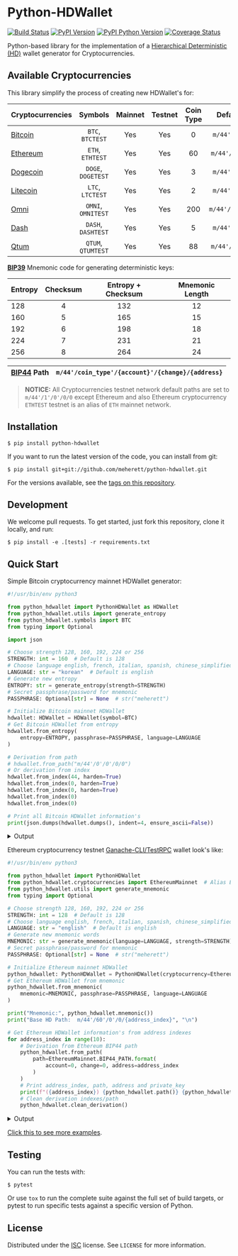 # Python-HDWallet

[![Build Status](https://travis-ci.org/meherett/python-hdwallet.svg?branch=master)](https://travis-ci.org/meherett/python-hdwallet?branch=master)
[![PyPI Version](https://img.shields.io/pypi/v/python-hdwallet.svg?color=blue)](https://pypi.org/project/python-hdwallet)
[![PyPI Python Version](https://img.shields.io/pypi/pyversions/python-hdwallet.svg)](https://pypi.org/project/python-hdwallet)
[![Coverage Status](https://coveralls.io/repos/github/meherett/python-hdwallet/badge.svg?branch=master)](https://coveralls.io/github/meherett/python-hdwallet?branch=master)

Python-based library for the implementation of a [Hierarchical Deterministic (HD)](https://github.com/bitcoin/bips/blob/master/bip-0032.mediawiki) wallet generator for Cryptocurrencies.

## Available Cryptocurrencies

This library simplify the process of creating new HDWallet's for:

| Cryptocurrencies                                         | Symbols             | Mainnet | Testnet | Coin Type | Default Paths       |
| :------------------------------------------------------- | :-----------------: | :-----: | :-----: | :-------: | :-----------------: |
| [Bitcoin](https://github.com/bitcoin/bitcoin)            |  `BTC`, `BTCTEST`   | Yes     | Yes     | 0         | `m/44'/0'/0'/0/0`   |
| [Ethereum](https://github.com/ethereum/go-ethereum)      |  `ETH`, `ETHTEST`   | Yes     | Yes     | 60        | `m/44'/60'/0'/0/0`  |
| [Dogecoin](https://github.com/dogecoin/dogecoin)         |  `DOGE`, `DOGETEST` | Yes     | Yes     | 3         | `m/44'/3'/0'/0/0`   |
| [Litecoin](https://github.com/litecoin-project/litecoin) |  `LTC`, `LTCTEST`   | Yes     | Yes     | 2         | `m/44'/2'/0'/0/0`   |
| [Omni](https://github.com/omnilayer/omnicore)            |  `OMNI`, `OMNITEST` | Yes     | Yes     | 200       | `m/44'/200'/0'/0/0` |
| [Dash](https://github.com/dashpay/dash)                  |  `DASH`, `DASHTEST` | Yes     | Yes     | 5         | `m/44'/5'/0'/0/0`   |
| [Qtum](https://github.com/qtumproject/qtum)              |  `QTUM`, `QTUMTEST` | Yes     | Yes     | 88        | `m/44'/88'/0'/0/0`  |

[**BIP39**](https://github.com/bitcoin/bips/blob/master/bip-0039.mediawiki) Mnemonic code for generating deterministic keys:

| Entropy | Checksum | Entropy + Checksum | Mnemonic Length |
| :------ | :------: | :----------------: | :-------------: |
| 128     |  4       | 132                | 12              |
| 160     |  5       | 165                | 15              |
| 192     |  6       | 198                | 18              |
| 224     |  7       | 231                | 21              |
| 256     |  8       | 264                | 24              |

| [BIP44](https://github.com/bitcoin/bips/blob/master/bip-0044.mediawiki) Path | `m/44'/coin_type'/{account}'/{change}/{address}` |
| ---------------------------------------------------------------------------: | :----------------------------------------------- |

> **NOTICE:** All Cryptocurrencies testnet network default paths are set to `m/44'/1'/0'/0/0` except Ethereum and also Ethereum cryptocurrency `ETHTEST` testnet is an alias of `ETH` mainnet network.

## Installation

```
$ pip install python-hdwallet
```

If you want to run the latest version of the code, you can install from git:

```
$ pip install git+git://github.com/meherett/python-hdwallet.git
```

For the versions available, see the [tags on this repository](https://github.com/meherett/python-hdwallet/tags).

## Development

We welcome pull requests. To get started, just fork this repository, clone it locally, and run:

```
$ pip install -e .[tests] -r requirements.txt
```

## Quick Start

Simple Bitcoin cryptocurrency mainnet HDWallet generator:

```python
#!/usr/bin/env python3

from python_hdwallet import PythonHDWallet as HDWallet
from python_hdwallet.utils import generate_entropy
from python_hdwallet.symbols import BTC
from typing import Optional

import json

# Choose strength 128, 160, 192, 224 or 256
STRENGTH: int = 160  # Default is 128
# Choose language english, french, italian, spanish, chinese_simplified, chinese_traditional, japanese or korean
LANGUAGE: str = "korean"  # Default is english
# Generate new entropy
ENTROPY: str = generate_entropy(strength=STRENGTH)
# Secret passphrase/password for mnemonic
PASSPHRASE: Optional[str] = None  # str("meherett")

# Initialize Bitcoin mainnet HDWallet
hdwallet: HDWallet = HDWallet(symbol=BTC)
# Get Bitcoin HDWallet from entropy
hdwallet.from_entropy(
    entropy=ENTROPY, passphrase=PASSPHRASE, language=LANGUAGE
)

# Derivation from path
# hdwallet.from_path("m/44'/0'/0'/0/0")
# Or derivation from index
hdwallet.from_index(44, harden=True)
hdwallet.from_index(0, harden=True)
hdwallet.from_index(0, harden=True)
hdwallet.from_index(0)
hdwallet.from_index(0)

# Print all Bitcoin HDWallet information's
print(json.dumps(hdwallet.dumps(), indent=4, ensure_ascii=False))
```

<details>
  <summary>Output</summary><br/>

```json5
{
    "cryptocurrency": "Bitcoin",
    "symbol": "BTC",
    "network": "mainnet",
    "strength": 160,
    "entropy": "65e26aceca8c94c708728362288dace6100e8022",
    "mnemonic": "서민 관객 장례 예약 증세 상태 기침 별도 상대 민간 세월 직장 가방 무덤 에어컨",
    "language": "korean",
    "passphrase": null,
    "seed": "a9639475b35ba7b3af339d6da62e552d08e1e8e97ecfbf340cf5e2897449ae166a07300b2fe6272afabfa12880e11e9b2ff432249aa78c3973d4c2e7ef2cceea",
    "root_xprivate_key": "xprv9s21ZrQH143K2HPXATdaGimWKV2TLKqSxR3w7ZD3u7WxedKQeodczeC8BueKUu2kRREd8gytRJmx7LEjUSyAggdZJG9zG3osqSdotr7pZnv",
    "root_xpublic_key": "xpub661MyMwAqRbcEmTzGVAadriEsWrwjnZJKdyXuwcfTT3wXReZCLwsYSWc3DBActGNmx6KxNpxGFpETCqZ7KptShu7x1GtkmVoLziNP9kxM1w",
    "xprivate_key": "xprvA2UGc9Qbxhqkx1YzyVRNGBrHuoCcXgmAi9WKzTg4jZ9vDEEnkc8qNpTE3gdDG5SU3ESBxaixFQusuRmbgo4iNYkUTCUnMezNC2T6JtY9a2a",
    "xpublic_key": "xpub6FTd1ewVo5Q4AVdU5WxNdKo2Tq36w9V25NRvnr5gHtgu62ZwJ9T5vcmhtwka9yUDys5jzQmosevXGyP8VjUkkpZSjoPExptLw9djCRG1xjM",
    "uncompressed": "142968a08a5d0a4e02b436407909f8b4c7026d6bf75568632b2e26136baf5c41cae1aededfacd8e4729ba425ee035c638e26ebcd0c01b9f2b5ab82f33942bfe8",
    "compressed": "02142968a08a5d0a4e02b436407909f8b4c7026d6bf75568632b2e26136baf5c41",
    "chain_code": "95c132b5ad5d01613ce9385942a5c89d72d063832c56ab36e3585565f2c7f000",
    "private_key": "0775b991c4eec49e04c5fde700f5937c7460d89e96b1d0bb0fa2a2ab9bfa54d0",
    "public_key": "02142968a08a5d0a4e02b436407909f8b4c7026d6bf75568632b2e26136baf5c41",
    "wif": "KwUDF1wf29n9LUga7KxyTvF74ShhjNq9sbVR7wMGkrXMj4RapofF",
    "identifier": "8495d3ea533d635726a12322b83fbaf0a5d298ab",
    "finger_print": "8495d3ea",
    "path": "m/44'/0'/0'/0/0",
    "address": "1D63gYH5yjcCPhn2htvMyVh8hvRXxP4BQh"
}
```
</details>

Ethereum cryptocurrency testnet [Ganache-CLI/TestRPC](https://github.com/trufflesuite/ganache-cli) wallet look's like:

```python
#!/usr/bin/env python3

from python_hdwallet import PythonHDWallet
from python_hdwallet.cryptocurrencies import EthereumMainnet  # Alias EthereumTestnet
from python_hdwallet.utils import generate_mnemonic
from typing import Optional

# Choose strength 128, 160, 192, 224 or 256
STRENGTH: int = 128  # Default is 128
# Choose language english, french, italian, spanish, chinese_simplified, chinese_traditional, japanese or korean
LANGUAGE: str = "english"  # Default is english
# Generate new mnemonic words
MNEMONIC: str = generate_mnemonic(language=LANGUAGE, strength=STRENGTH)
# Secret passphrase/password for mnemonic
PASSPHRASE: Optional[str] = None  # str("meherett")

# Initialize Ethereum mainnet HDWallet
python_hdwallet: PythonHDWallet = PythonHDWallet(cryptocurrency=EthereumMainnet)
# Get Ethereum HDWallet from mnemonic
python_hdwallet.from_mnemonic(
    mnemonic=MNEMONIC, passphrase=PASSPHRASE, language=LANGUAGE
)

print("Mnemonic:", python_hdwallet.mnemonic())
print("Base HD Path:  m/44'/60'/0'/0/{address_index}", "\n")

# Get Ethereum HDWallet information's from address indexes
for address_index in range(10):
    # Derivation from Ethereum BIP44 path
    python_hdwallet.from_path(
        path=EthereumMainnet.BIP44_PATH.format(
            account=0, change=0, address=address_index
        )
    )
    # Print address_index, path, address and private_key
    print(f"({address_index}) {python_hdwallet.path()} {python_hdwallet.address()} 0x{python_hdwallet.private_key()}")
    # Clean derivation indexes/path
    python_hdwallet.clean_derivation()
```

<details>
  <summary>Output</summary><br/>

```shell script
Mnemonic: laundry screen boy book wreck figure globe accuse minor tired person exile
Base HD Path:  m/44'/60'/0'/0/{address_index} 

(0) m/44'/60'/0'/0/0 0xD6e56e76bDDC557b0Ef92E42F3CFbe3f30a4C295 0xebea344cd7444f9283043fea739ba2763fdc05da663c77e793b6567765285514
(1) m/44'/60'/0'/0/1 0x88F762b29F3e066F34d683562685FFCCcbc1A666 0x173dc3299b30ae3a4d3c699cd7ab3c1eed1ecf711ca144be3fa1a50cce17de5d
(2) m/44'/60'/0'/0/2 0x32607A23156036BcDa285CD443fE9645FeDc648e 0x86386357decd59199fec92b36d58b5deffc6b836dc72e52bae5d5f960f0451ae
(3) m/44'/60'/0'/0/3 0xe0A1887DD307f5751394f02B165c5D47AF713A1E 0xadd3b8bdf73b1025233ec3cadd283563517b4365a790a3b39559b1ef694a3234
(4) m/44'/60'/0'/0/4 0xCAB507Cd8C10D0575Df32B884f18b67150D6A091 0xa4bf2c21e26a45fc1a21fb39472fdc08d3dff4f34b92e53c7bf4e7a5f3387e31
(5) m/44'/60'/0'/0/5 0x1E0f296e435CBD56e0FE0F387E5D68f1580c9E89 0xd1388aaf97b679121221f1816ad9e5b96fb82fb36afa3076d1628d05eb963dab
(6) m/44'/60'/0'/0/6 0x4012109D622Dd11BB2257DBB6Fb78B57358BD9d2 0x87d001a56a56eb572f7a84d21c7eb8eb1cf4d04f4883db28e517c559c6baa260
(7) m/44'/60'/0'/0/7 0x57eEf550A3F8F81dcaf566438d79a7fD8f980451 0xbfb1ec28ae643c917986306a548898ed981f6b849946c70a868e7e632e184407
(8) m/44'/60'/0'/0/8 0xfE2fB0091ff9494b30852A268110174a2C97E110 0xb59df0d4175f3d6660447aca955bdd417a28cef3a78efdf97ef8fe423b8b3fdc
(9) m/44'/60'/0'/0/9 0xD8714F4e98Abb554C84FD65D0F8c346D8b58307C 0xffeedf4dffe90692ef939e7a8a61ee966a73d957923695ffae2a519963895021
```
</details>

[Click this to see more examples](https://github.com/meherett/python-hdwallet/blob/master/examples).

## Testing

You can run the tests with:

```
$ pytest
```

Or use `tox` to run the complete suite against the full set of build targets, or pytest to run specific 
tests against a specific version of Python.

## License

Distributed under the [ISC](https://github.com/meherett/python-hdwallet/blob/master/LICENSE) license. See ``LICENSE`` for more information.
